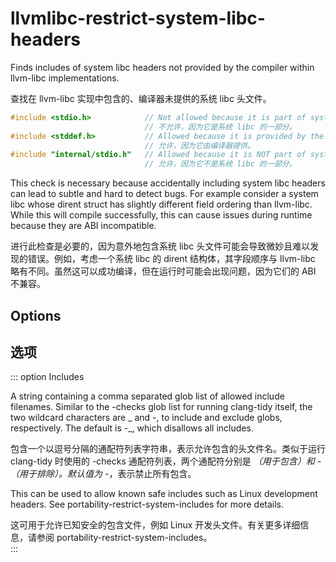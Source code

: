 # llvmlibc-restrict-system-libc-headers

Finds includes of system libc headers not provided by the compiler within llvm-libc implementations.

查找在 llvm-libc 实现中包含的、编译器未提供的系统 libc 头文件。

```c++
#include <stdio.h>            // Not allowed because it is part of system libc.
                              // 不允许，因为它是系统 libc 的一部分。
#include <stddef.h>           // Allowed because it is provided by the compiler.
                              // 允许，因为它由编译器提供。
#include "internal/stdio.h"   // Allowed because it is NOT part of system libc.
                              // 允许，因为它不是系统 libc 的一部分。
```

This check is necessary because accidentally including system libc headers can lead to subtle and hard to detect bugs. For example consider a system libc whose dirent struct has slightly different field ordering than llvm-libc. While this will compile successfully, this can cause issues during runtime because they are ABI incompatible.

进行此检查是必要的，因为意外地包含系统 libc 头文件可能会导致微妙且难以发现的错误。例如，考虑一个系统 libc 的 dirent 结构体，其字段顺序与 llvm-libc 略有不同。虽然这可以成功编译，但在运行时可能会出现问题，因为它们的 ABI 不兼容。

## Options

## 选项

::: option
Includes

A string containing a comma separated glob list of allowed include filenames. Similar to the -checks glob list for running clang-tidy itself, the two wildcard characters are _ and -, to include and exclude globs, respectively. The default is -_, which disallows all includes.

包含一个以逗号分隔的通配符列表字符串，表示允许包含的头文件名。类似于运行 clang-tidy 时使用的 -checks 通配符列表，两个通配符分别是 _（用于包含）和 -（用于排除）。默认值为 -_，表示禁止所有包含。

This can be used to allow known safe includes such as Linux development headers. See portability-restrict-system-includes for more details.

这可用于允许已知安全的包含文件，例如 Linux 开发头文件。有关更多详细信息，请参阅 portability-restrict-system-includes。  
:::

